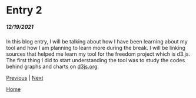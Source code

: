 # Entry 2
##### 12/19/2021

In this blog entry, I will be talking about how I have been learning about my tool and how I am planning to learn more during the break. I will be linking sources that helped me learn my tool for the freedom project which is d3.js. The first thing I did to start understanding the tool was to study the codes behind graphs and charts on [d3js.org](https://d3js.org/).

[Previous](entry01.md) | [Next](entry03.md)

[Home](../README.md)
